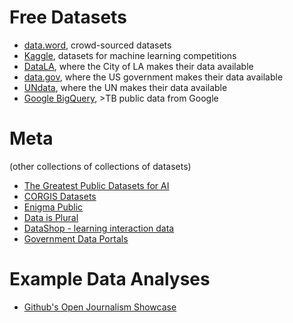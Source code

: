 # Free Datasets

* [data.word](https://data.world/), crowd-sourced datasets
* [Kaggle](https://www.kaggle.com/datasets), datasets for machine learning competitions
* [DataLA](https://data.lacity.org/), where the City of LA makes their data available
* [data.gov](http://data.gov), where the US government makes their data available
* [UNdata](http://data.un.org/), where the UN makes their data available
* [Google BigQuery](https://cloud.google.com/bigquery/public-data/), >TB public data from Google

# Meta

(other collections of collections of datasets)

* [The Greatest Public Datasets for AI](https://medium.com/startup-grind/fueling-the-ai-gold-rush-7ae438505bc2)
* [CORGIS Datasets](http://think.cs.vt.edu/corgis/)
* [Enigma Public](https://public.enigma.com/)
* [Data is Plural](https://docs.google.com/spreadsheets/d/1wZhPLMCHKJvwOkP4juclhjFgqIY8fQFMemwKL2c64vk/edit)
* [DataShop - learning interaction data](https://pslcdatashop.web.cmu.edu/)
* [Government Data Portals](https://blog.cambridgespark.com/50-free-machine-learning-datasets-part-one-government-data-portals-e39524ba601b)

# Example Data Analyses

* [Github's Open Journalism Showcase](https://github.com/showcases/open-journalism)
